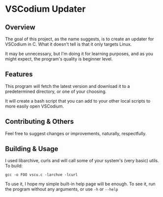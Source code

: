 # VSCodium Updater

## Overview
The goal of this project, as the name suggests, is to create an updater for VSCodium in C. What it doesn't tell is that it only targets Linux.

It may be unnecessary, but I'm doing it for learning purposes, and as you might expect, the program's
quality is beginner level.

## Features
This program will fetch the latest version and download it to a predetermined directory, or one of your choosing. 

It will create a bash script that you can add to your other local scripts to more easily open VSCodium.

## Contributing & Others
Feel free to suggest changes or improvements, naturally, respectfully.


## Building & Usage
I used libarchive, curls and will call some of your system's (very basic) utils.
To build:
```
gcc -o FOO vscu.c -larchve -lcurl
```
To use it, I hope my simple built-in help page will be enough. To see it, run the program without any arguments, or use ```-h``` or ```--help```